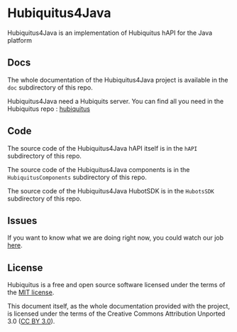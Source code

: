 # Hubiquitus4Java

Hubiquitus4Java is an implementation of Hubiquitus hAPI for the Java platform

## Docs

The whole documentation of the Hubiquitus4Java project is available in the `doc` subdirectory of this repo.

Hubiquitus4Java need a Hubiquits server. You can find all you need in the Hubiquitus repo : [hubiquitus](https://github.com/hubiquitus/hubiquitus)


## Code

The source code of the Hubiquitus4Java hAPI itself is in the `hAPI` subdirectory of this repo.

The source code of the Hubiquitus4Java components is in the `HubiquitusComponents` subdirectory of this repo.

The source code of the Hubiquitus4Java HubotSDK is in the `HubotsSDK` subdirectory of this repo.


## Issues

If you want to know what we are doing right now, you could watch our job [here](http://hubiquitus.atlassian.net/).

## License

Hubiquitus is a free and open source software licensed under the terms of the [MIT license](http://opensource.org/licenses/MIT). 

This document itself, as the whole documentation provided with the project, is licensed under the terms of the Creative Commons Attribution Unported 3.0 ([CC BY 3.0](http://creativecommons.org/licenses/by/3.0/)).
